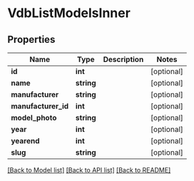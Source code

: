 # VdbListModelsInner

## Properties
Name | Type | Description | Notes
------------ | ------------- | ------------- | -------------
**id** | **int** |  | [optional] 
**name** | **string** |  | [optional] 
**manufacturer** | **string** |  | [optional] 
**manufacturer_id** | **int** |  | [optional] 
**model_photo** | **string** |  | [optional] 
**year** | **int** |  | [optional] 
**yearend** | **int** |  | [optional] 
**slug** | **string** |  | [optional] 

[[Back to Model list]](../README.md#documentation-for-models) [[Back to API list]](../README.md#documentation-for-api-endpoints) [[Back to README]](../README.md)

